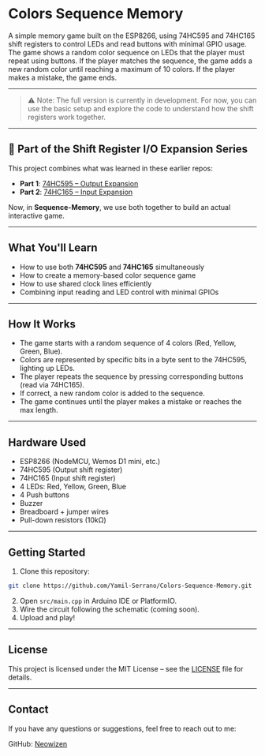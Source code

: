 # Colors Sequence Memory

A simple memory game built on the ESP8266, using 74HC595 and 74HC165 shift registers to control LEDs and read buttons with minimal GPIO usage.
The game shows a random color sequence on LEDs that the player must repeat using buttons.
If the player matches the sequence, the game adds a new random color until reaching a maximum of 10 colors. If the player makes a mistake, the game ends.

---

> ⚠️ Note: The full version is currently in development. For now, you can use the basic setup and explore the code to understand how the shift registers work together.

---

## 🧩 Part of the Shift Register I/O Expansion Series

This project combines what was learned in these earlier repos:

* **Part 1**: [74HC595 – Output Expansion](https://github.com/Yamil-Serrano/74HC595-ESP8266-Output-Expansion)
* **Part 2**: [74HC165 – Input Expansion](https://github.com/Yamil-Serrano/74HC165-ESP8266-Input-Expansion)

Now, in **Sequence-Memory**, we use both together to build an actual interactive game.

---

## What You'll Learn

* How to use both **74HC595** and **74HC165** simultaneously
* How to create a memory-based color sequence game
* How to use shared clock lines efficiently
* Combining input reading and LED control with minimal GPIOs

---

## How It Works

* The game starts with a random sequence of 4 colors (Red, Yellow, Green, Blue).
* Colors are represented by specific bits in a byte sent to the 74HC595, lighting up LEDs.
* The player repeats the sequence by pressing corresponding buttons (read via 74HC165).
* If correct, a new random color is added to the sequence.
* The game continues until the player makes a mistake or reaches the max length.

---

## Hardware Used

* ESP8266 (NodeMCU, Wemos D1 mini, etc.)
* 74HC595 (Output shift register)
* 74HC165 (Input shift register)
* 4 LEDs: Red, Yellow, Green, Blue
* 4 Push buttons
* Buzzer
* Breadboard + jumper wires
* Pull-down resistors (10kΩ)

---

## Getting Started

1. Clone this repository:

```bash
git clone https://github.com/Yamil-Serrano/Colors-Sequence-Memory.git
```

2. Open `src/main.cpp` in Arduino IDE or PlatformIO.
3. Wire the circuit following the schematic (coming soon).
4. Upload and play!

---

## License

This project is licensed under the MIT License – see the [LICENSE](LICENSE.md) file for details.

---

## Contact

If you have any questions or suggestions, feel free to reach out to me:

GitHub: [Neowizen](https://github.com/Yamil-Serrano)
